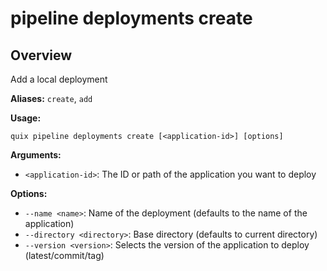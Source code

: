 # pipeline deployments create

## Overview

Add a local deployment

**Aliases:** `create`, `add`

**Usage:**

```
quix pipeline deployments create [<application-id>] [options]
```

**Arguments:**

- `<application-id>`: The ID or path of the application you want to deploy

**Options:**

- `--name <name>`: Name of the deployment (defaults to the name of the application)
- `--directory <directory>`: Base directory (defaults to current directory)
- `--version <version>`: Selects the version of the application to deploy (latest/commit/tag)

